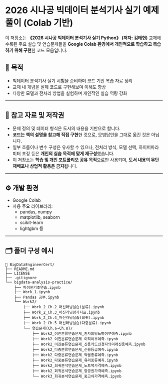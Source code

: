 # 2026 시나공 빅데이터 분석기사 실기 예제 풀이 (Colab 기반)

이 저장소는 **《2026 시나공 빅데이터 분석기사 실기 Python》 (저자: 김태헌)** 교재에 수록된 주요 실습 및 연습문제들을 **Google Colab 환경에서 개인적으로 학습하고 복습하기 위해 구현**한 코드 모음입니다.

## 🧠 목적
- 빅데이터 분석기사 실기 시험을 준비하며 코드 기반 복습 자료 정리
- 교재 내 개념을 실제 코드로 구현해보며 이해도 향상
- 다양한 모델과 전처리 방법을 실험하며 개인적인 실습 역량 강화

---

## 📘 참고 자료 및 저작권
- 문제 정의 및 데이터 형식은 도서의 내용을 기반으로 합니다.
- **코드는 책의 설명을 참고해 직접 구현**한 것으로, 모범답안을 그대로 옮긴 것은 아닙니다.
- 일부 흐름이나 변수 구성은 유사할 수 있으나, 전처리 방식, 모델 선택, 하이퍼파라미터 조정 등은 **개인의 실습 목적에 맞게 재구성**했습니다.
- 이 저장소는 **학습 및 개인 포트폴리오 공유 목적**으로만 사용되며, **도서 내용의 무단 재배포나 상업적 활용은 금지**됩니다.

---

## ⚙️ 개발 환경
- Google Colab
- 사용 주요 라이브러리:
  - pandas, numpy
  - matplotlib, seaborn
  - scikit-learn
  - lightgbm 등

---

## 🗂️ 폴더 구성 예시
```
📁 BigDataEngineerCert/
├── README.md
├── LICENSE
├── .gitignore
└── bigdata-analysis-practice/
    ├── 파이썬기초연습.ipynb
    ├── Work_1.ipynb
    ├── Pandas 공부.ipynb
    └── Work2/
        ├── Work_2_Ch.2_머신러닝실습(분류).ipynb
        ├── Work_2_Ch.3_머신러닝평가지표.ipynb
        ├── Work_2_Ch.4_머신러닝실습(회귀).ipynb
        ├── Work_2_Ch.5_머신러닝실습(다중분류).ipynb
        └── 연습문제(Ch.6~Ch.8)/
            ├── Work2_이진분류연습문제_환자의당뇨병여부예측.ipynb
            ├── Work2_이진분류연습문제_이직여부예측.ipynb
            ├── Work2_이진분류연습문제_신용카드신청자의미래신용예측.ipynb
            ├── Work2_다중분류연습문제_신용등급예측.ipynb
            ├── Work2_다중분류연습문제_약물종류예측.ipynb
            ├── Work2_다중분류연습문제_유리종류예측.ipynb
            ├── Work2_회귀분석연습문제_노트북가격예측.ipynb
            ├── Work2_회귀분석연습문제_항공권가격예측.ipynb
            └── Work3_회귀분석연습문제_중고차가격예측.ipynb
```
